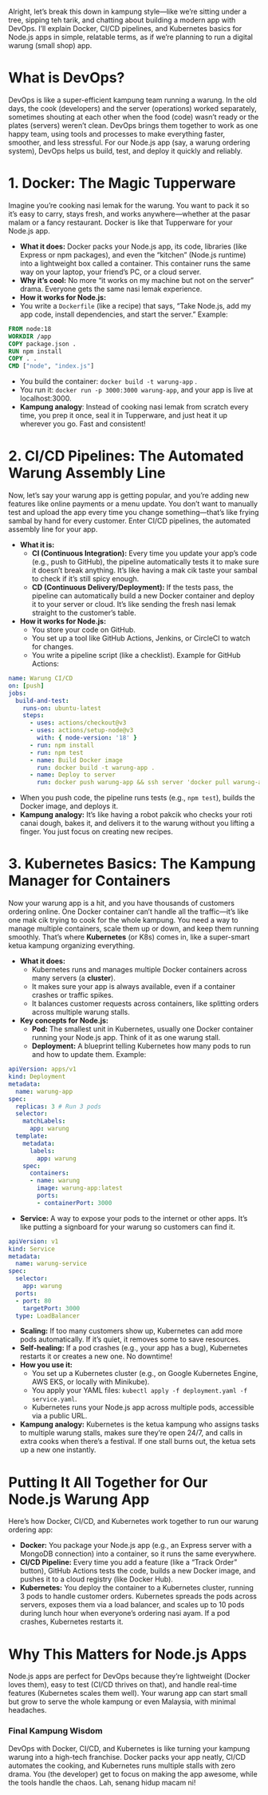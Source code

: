 Alright, let’s break this down in kampung style—like we’re sitting under a tree, sipping teh tarik, and chatting about building a modern app with DevOps. I’ll explain Docker, CI/CD pipelines, and Kubernetes basics for Node.js apps in simple, relatable terms, as if we’re planning to run a digital warung (small shop) app.

# What is DevOps?
DevOps is like a super-efficient kampung team running a warung. In the old days, the cook (developers) and the server (operations) worked separately, sometimes shouting at each other when the food (code) wasn’t ready or the plates (servers) weren’t clean. DevOps brings them together to work as one happy team, using tools and processes to make everything faster, smoother, and less stressful. For our Node.js app (say, a warung ordering system), DevOps helps us build, test, and deploy it quickly and reliably.

# 1. Docker: The Magic Tupperware
Imagine you’re cooking nasi lemak for the warung. You want to pack it so it’s easy to carry, stays fresh, and works anywhere—whether at the pasar malam or a fancy restaurant. Docker is like that Tupperware for your Node.js app.
* **What it does:** Docker packs your Node.js app, its code, libraries (like Express or npm packages), and even the “kitchen” (Node.js runtime) into a lightweight box called a container. This container runs the same way on your laptop, your friend’s PC, or a cloud server.
* **Why it’s cool:** No more “it works on my machine but not on the server” drama. Everyone gets the same nasi lemak experience.
* **How it works for Node.js:**
* You write a `Dockerfile` (like a recipe) that says, “Take Node.js, add my app code, install dependencies, and start the server.”
Example:
```dockerfile
FROM node:18
WORKDIR /app
COPY package.json .
RUN npm install
COPY . .
CMD ["node", "index.js"]
```
* You build the container: `docker build -t warung-app` .
* You run it: `docker run -p 3000:3000 warung-app`, and your app is live at localhost:3000.
* **Kampung analogy**: Instead of cooking nasi lemak from scratch every time, you prep it once, seal it in Tupperware, and just heat it up wherever you go. Fast and consistent!

# 2. CI/CD Pipelines: The Automated Warung Assembly Line
Now, let’s say your warung app is getting popular, and you’re adding new features like online payments or a menu update. You don’t want to manually test and upload the app every time you change something—that’s like frying sambal by hand for every customer. Enter CI/CD pipelines, the automated assembly line for your app.
* **What it is:**
  * **CI (Continuous Integration):** Every time you update your app’s code (e.g., push to GitHub), the pipeline automatically tests it to make sure it doesn’t break anything. It’s like having a mak cik taste your sambal to check if it’s still spicy enough.
  * **CD (Continuous Delivery/Deployment):** If the tests pass, the pipeline can automatically build a new Docker container and deploy it to your server or cloud. It’s like sending the fresh nasi lemak straight to the customer’s table.
* **How it works for Node.js:**
  * You store your code on GitHub.
  * You set up a tool like GitHub Actions, Jenkins, or CircleCI to watch for changes.
  * You write a pipeline script (like a checklist). Example for GitHub Actions:
```yaml
name: Warung CI/CD
on: [push]
jobs:
  build-and-test:
    runs-on: ubuntu-latest
    steps:
      - uses: actions/checkout@v3
      - uses: actions/setup-node@v3
        with: { node-version: '18' }
      - run: npm install
      - run: npm test
      - name: Build Docker image
        run: docker build -t warung-app .
      - name: Deploy to server
        run: docker push warung-app && ssh server 'docker pull warung-app && docker run -p 3000:3000 warung-app'
```
  * When you push code, the pipeline runs tests (e.g., `npm test`), builds the Docker image, and deploys it.
* **Kampung analogy:** It’s like having a robot pakcik who checks your roti canai dough, bakes it, and delivers it to the warung without you lifting a finger. You just focus on creating new recipes.
# 3. Kubernetes Basics: The Kampung Manager for Containers
Now your warung app is a hit, and you have thousands of customers ordering online. One Docker container can’t handle all the traffic—it’s like one mak cik trying to cook for the whole kampung. You need a way to manage multiple containers, scale them up or down, and keep them running smoothly. That’s where **Kubernetes** (or K8s) comes in, like a super-smart ketua kampung organizing everything.
* **What it does:**
  * Kubernetes runs and manages multiple Docker containers across many servers (a **cluster**).
  * It makes sure your app is always available, even if a container crashes or traffic spikes.
  * It balances customer requests across containers, like splitting orders across multiple warung stalls.
* **Key concepts for Node.js:**
  * **Pod:** The smallest unit in Kubernetes, usually one Docker container running your Node.js app. Think of it as one warung stall.
  * **Deployment:** A blueprint telling Kubernetes how many pods to run and how to update them. Example:
```yaml
apiVersion: apps/v1
kind: Deployment
metadata:
  name: warung-app
spec:
  replicas: 3 # Run 3 pods
  selector:
    matchLabels:
      app: warung
  template:
    metadata:
      labels:
        app: warung
    spec:
      containers:
      - name: warung
        image: warung-app:latest
        ports:
        - containerPort: 3000
```
* **Service:** A way to expose your pods to the internet or other apps. It’s like putting a signboard for your warung so customers can find it.
```yaml
apiVersion: v1
kind: Service
metadata:
  name: warung-service
spec:
  selector:
    app: warung
  ports:
  - port: 80
    targetPort: 3000
  type: LoadBalancer
```
* **Scaling:** If too many customers show up, Kubernetes can add more pods automatically. If it’s quiet, it removes some to save resources.
* **Self-healing:** If a pod crashes (e.g., your app has a bug), Kubernetes restarts it or creates a new one. No downtime!
* **How you use it:**
  * You set up a Kubernetes cluster (e.g., on Google Kubernetes Engine, AWS EKS, or locally with Minikube).
  * You apply your YAML files: `kubectl apply -f deployment.yaml -f service.yaml`.
  * Kubernetes runs your Node.js app across multiple pods, accessible via a public URL.
* **Kampung analogy:** Kubernetes is the ketua kampung who assigns tasks to multiple warung stalls, makes sure they’re open 24/7, and calls in extra cooks when there’s a festival. If one stall burns out, the ketua sets up a new one instantly.

# Putting It All Together for Our Node.js Warung App
Here’s how Docker, CI/CD, and Kubernetes work together to run our warung ordering app:
* **Docker:** You package your Node.js app (e.g., an Express server with a MongoDB connection) into a container, so it runs the same everywhere.
* **CI/CD Pipeline:** Every time you add a feature (like a “Track Order” button), GitHub Actions tests the code, builds a new Docker image, and pushes it to a cloud registry (like Docker Hub).
* **Kubernetes:** You deploy the container to a Kubernetes cluster, running 3 pods to handle customer orders. Kubernetes spreads the pods across servers, exposes them via a load balancer, and scales up to 10 pods during lunch hour when everyone’s ordering nasi ayam. If a pod crashes, Kubernetes restarts it.

# Why This Matters for Node.js Apps
Node.js apps are perfect for DevOps because they’re lightweight (Docker loves them), easy to test (CI/CD thrives on that), and handle real-time features (Kubernetes scales them well). Your warung app can start small but grow to serve the whole kampung or even Malaysia, with minimal headaches.

### Final Kampung Wisdom
DevOps with Docker, CI/CD, and Kubernetes is like turning your kampung warung into a high-tech franchise. Docker packs your app neatly, CI/CD automates the cooking, and Kubernetes runs multiple stalls with zero drama. You (the developer) get to focus on making the app awesome, while the tools handle the chaos. Lah, senang hidup macam ni!

